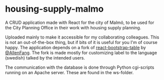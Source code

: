 # housing-supply-malmo
A CRUD application made with React for the city of Malmö, to be used for the City Planning Office in their work with housing supply planning.

Uploaded mainly to make it accessible for my collaborating colleagues. This is not an out-of-the-box thing, but if bits of it is useful for you I'm of course happy.
The application depends on a fork of [react-bootstrap-table](https://github.com/peterahlstrom/react-bootstrap-table) by [@AllenFang](https://github.com/AllenFang). The fork is made mostly for customizing label to the language (swedish) talked by the intended users.

The communication with the database is done through Python cgi-scripts running on an Apache server. These are found in the ws-folder.
